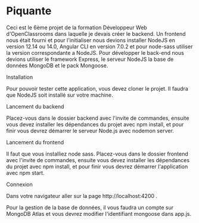 # Piquante

Ceci est le 6ème projet de la formation Développeur Web d'OpenClassrooms dans laquelle je devais créer le backend.
Un frontend nous était fourni et pour l'initialiser nous devions installer NodeJS en version 12.14 ou 14.0, 
Angular CLI en version 7.0.2 et pour node-sass utiliser la version correspondante a NodeJS.
Pour développer le back-end nous devions utiliser le framework Express, le serveur NodeJS la base de données MongoDB et le pack Mongoose.

Installation

Pour pouvoir tester cette application, vous devez cloner le projet. Il faudra que NodeJS soit installé sur votre machine.

Lancement du backend

Placez-vous dans le dossier backend avec l'invite de commandes, ensuite vous devez installer les dépendances du projet avec 
npm install, et pour finir vous devrez démarrer le serveur Node.js avec nodemon server.

Lancement du frontend

Il faut que vous installiez node sass.
Placez-vous dans le dossier frontend avec l'invite de commandes, ensuite vous devez installer les dépendances du projet avec 
npm install, et pour finir vous devrez démarrer l'application avec npm start.

Connexion 

Dans votre navigateur aller sur la page http://localhost:4200 .

Pour la gestion de la base de données, il vous faudra un compte sur MongoDB Atlas et vous devrez modifier l'identifiant mongoose dans app.js.
